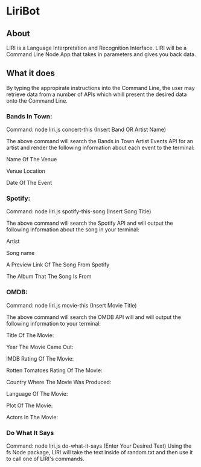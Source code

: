 # LiriBot

## About

LIRI is a Language Interpretation and Recognition Interface. LIRI will be a Command Line Node App that takes in parameters and gives you back data.

## What it does

By typing the appropirate instructions into the Command Line, the user may retrieve data from a number of APIs which whill present the desired data onto the Command Line. 

### Bands In Town:

Command: node liri.js concert-this (Insert Band OR Artist Name)

The above command will search the Bands in Town Artist Events API for an artist and render the following information about each event to the terminal:

Name Of The Venue

Venue Location

Date Of The Event


### Spotify:

Command: node liri.js spotify-this-song (Insert Song Title)

The above command will search the Spotify API and will output the following information about the song in your terminal:

Artist

Song name

A Preview Link Of The Song From Spotify

The Album That The Song Is From


### OMDB:

Command: node liri.js movie-this (Insert Movie Title)

The above command will search the OMDB API will and will output the following information to your terminal:

Title Of The Movie:

Year The Movie Came Out:

IMDB Rating Of The Movie:

Rotten Tomatoes Rating Of The Movie:

Country Where The Movie Was Produced:

Language Of The Movie:

Plot Of The Movie:

Actors In The Movie:

### Do What It Says

Command: node liri.js do-what-it-says (Enter Your Desired Text)
Using the fs Node package, LIRI will take the text inside of random.txt and then use it to call one of LIRI's commands.
